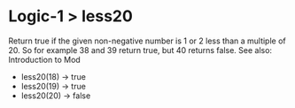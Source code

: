 # Logic-1 > less20

Return true if the given non-negative number is 1 or 2 less than a multiple of 20. So for example 38 and 39 return true, but 40 returns false. See also: Introduction to Mod

- less20(18) → true
- less20(19) → true
- less20(20) → false